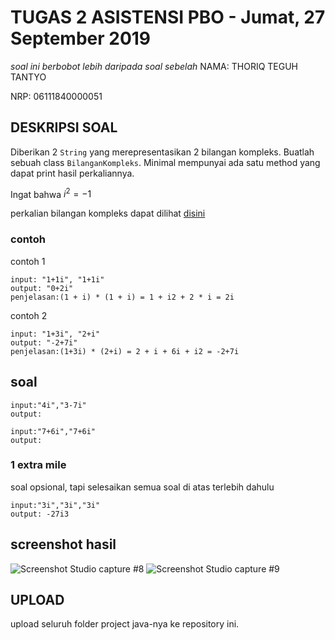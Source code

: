 # TUGAS 2 ASISTENSI PBO - Jumat, 27 September 2019
*soal ini berbobot lebih daripada soal sebelah*
NAMA: THORIQ TEGUH TANTYO

NRP: 06111840000051


## DESKRIPSI SOAL
Diberikan 2 `String` yang merepresentasikan 2 bilangan kompleks.
Buatlah sebuah class `BilanganKompleks`. Minimal mempunyai ada satu method yang dapat print hasil perkaliannya.

Ingat bahwa $i^2=-1$

perkalian bilangan kompleks dapat dilihat [disini](https://www.khanacademy.org/math/algebra2/x2ec2f6f830c9fb89:complex/x2ec2f6f830c9fb89:complex-mul/a/multiplying-complex-numbers)

### contoh
contoh 1
```
input: "1+1i", "1+1i"
output: "0+2i"
penjelasan:(1 + i) * (1 + i) = 1 + i2 + 2 * i = 2i
```

contoh 2
```
input: "1+3i", "2+i"
output: "-2+7i"
penjelasan:(1+3i) * (2+i) = 2 + i + 6i + i2 = -2+7i
```

## soal
```
input:"4i","3-7i"
output:
```

```
input:"7+6i","7+6i"
output:
```

### 1 extra mile
soal opsional, tapi selesaikan semua soal di atas terlebih dahulu
```
input:"3i","3i","3i"
output: -27i3
```

## screenshot hasil
![Screenshot Studio capture #8](https://user-images.githubusercontent.com/55898087/66190894-4571cb80-e6b7-11e9-8e88-9f700a4b4059.png)
![Screenshot Studio capture #9](https://user-images.githubusercontent.com/55898087/66190906-4b67ac80-e6b7-11e9-99b0-37e6e3b70649.png)


## UPLOAD
upload seluruh folder project java-nya ke repository ini.
